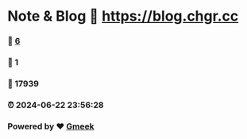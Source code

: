 # Note & Blog :link: https://blog.chgr.cc 
### :page_facing_up: [6](https://blog.chgr.cc/tag.html) 
### :speech_balloon: 1 
### :hibiscus: 17939 
### :alarm_clock: 2024-06-22 23:56:28 
### Powered by :heart: [Gmeek](https://github.com/Meekdai/Gmeek)
